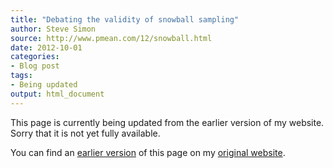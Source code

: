 ```yaml
---
title: "Debating the validity of snowball sampling"
author: Steve Simon
source: http://www.pmean.com/12/snowball.html
date: 2012-10-01
categories:
- Blog post
tags:
- Being updated
output: html_document
---
```


This page is currently being updated from the earlier version of my website. Sorry that it is not yet fully available.

<!---More--->

You can find an [earlier version][sim1] of this page on my [original website][sim2].

[sim1]: http://www.pmean.com/12/snowball.html
[sim2]: http://www.pmean.com/original_site.html
